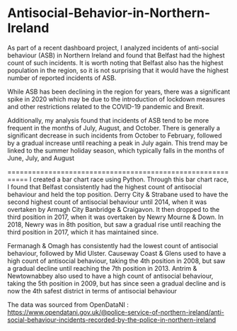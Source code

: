 # Antisocial-Behavior-in-Northern-Ireland

As part of a recent dashboard project, I analyzed incidents of anti-social behaviour (ASB) in Northern Ireland and found that Belfast had the highest count of such incidents. It is worth noting that Belfast also has the highest population in the region, so it is not surprising that it would have the highest number of reported incidents of ASB.

While ASB has been declining in the region for years, there was a significant spike in 2020 which may be due to the introduction of lockdown measures and other restrictions related to the COVID-19 pandemic and Brexit.

Additionally, my analysis found that incidents of ASB tend to be more frequent in the months of July, August, and October. There is generally a significant decrease in such incidents from October to February, followed by a gradual increase until reaching a peak in July again. This trend may be linked to the summer holiday season, which typically falls in the months of June, July, and August

===========================================================
I created a bar chart race using Python.
Through this bar chart race, I found that Belfast consistently had the highest count of antisocial behaviour and held the top position. Derry City & Strabane used to have the second highest count of antisocial behaviour until 2014, when it was overtaken by Armagh City Banbridge & Craigavon. It then dropped to the third position in 2017, when it was overtaken by Newry Mourne & Down. In 2018, Newry was in 8th position, but saw a gradual rise until reaching the third position in 2017, which it has maintained since.

Fermanagh & Omagh has consistently had the lowest count of antisocial behaviour, followed by Mid Ulster. Causeway Coast & Glens used to have a high count of antisocial behaviour, taking the 4th position in 2008, but saw a gradual decline until reaching the 7th position in 2013. Antrim & Newtownabbey also used to have a high count of antisocial behaviour, taking the 5th position in 2009, but has since seen a gradual decline and is now the 4th safest district in terms of antisocial behaviour


The data was sourced from OpenDataNI : https://www.opendatani.gov.uk/@police-service-of-northern-ireland/anti-social-behaviour-incidents-recorded-by-the-police-in-northern-ireland


